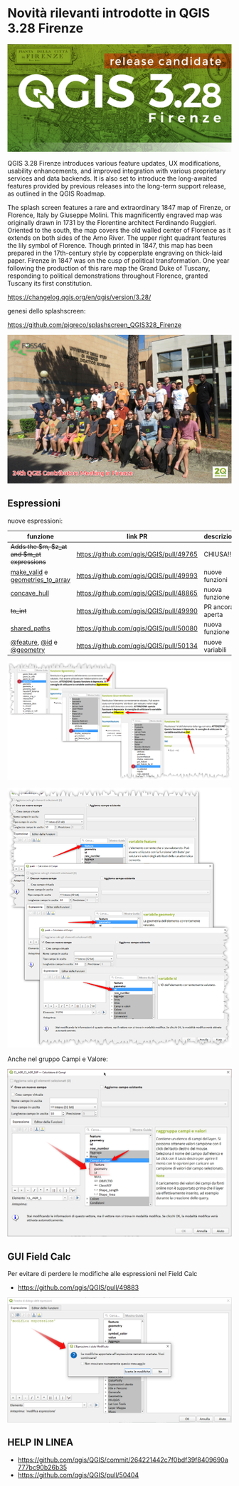 # Novità rilevanti introdotte in QGIS 3.28 Firenze

[![](../img/splashscreen/splash_3_28rc.png)](../img/splashscreen/splash_3_28rc.png)

QGIS 3.28 Firenze introduces various feature updates, UX modifications, usability enhancements, and improved integration with various proprietary services and data backends. It is also set to introduce the long-awaited features provided by previous releases into the long-term support release, as outlined in the QGIS Roadmap.

The splash screen features a rare and extraordinary 1847 map of Firenze, or Florence, Italy by Giuseppe Molini. This magnificently engraved map was originally drawn in 1731 by the Florentine architect Ferdinando Ruggieri. Oriented to the south, the map covers the old walled center of Florence as it extends on both sides of the Arno River. The upper right quadrant features the lily symbol of Florence. Though printed in 1847, this map has been prepared in the 17th-century style by copperplate engraving on thick-laid paper. Firenze in 1847 was on the cusp of political transformation. One year following the production of this rare map the Grand Duke of Tuscany, responding to political demonstrations throughout Florence, granted Tuscany its first constitution.

<https://changelog.qgis.org/en/qgis/version/3.28/>

genesi dello splashscreen:

<https://github.com/pigreco/splashscreen_QGIS328_Firenze>

[![](../img/splashscreen/FOTO_GRUPPO.png)](../img/splashscreen/FOTO_GRUPPO.png)

## Espressioni

nuove espressioni:

funzione              | link PR                                   | descrizione
----------------------|-------------------------------------------|------------
~~Adds the $m, $z_at and $m_at expressions~~ | <https://github.com/qgis/QGIS/pull/49765> | CHIUSA!!!
[make_valid](../gr_funzioni/geometria/geometria_unico.md/#make_valid) e [geometries_to_array](../gr_funzioni/array/array_unico.md/#geometries_to_array) | <https://github.com/qgis/QGIS/pull/49993> | nuove funzioni
[concave_hull](../gr_funzioni/geometria/geometria_unico.md/#concave_hull) | <https://github.com/qgis/QGIS/pull/48865> | nuova funzione
~~to_int~~ | <https://github.com/qgis/QGIS/pull/49990> | PR ancora aperta
[shared_paths](../gr_funzioni/geometria/geometria_unico.md/#shared_paths) | <https://github.com/qgis/QGIS/pull/50080> | nuova funzione
[@feature](../gr_funzioni/record_e_attributi/record_e_attributi_unico.md/#currentfeature), [@id](../gr_funzioni/record_e_attributi/record_e_attributi_unico.md/#$id) e [@geometry](../gr_funzioni/geometria/geometria_unico.md/#geometry) | <https://github.com/qgis/QGIS/pull/50134> | nuove variabili

[![](../img/novita_328/img_02.png)](../img/novita_328/img_02.png)

[![](../img/novita_328/img_03.png)](../img/novita_328/img_03.png)

Anche nel gruppo Campi e Valore:

[![](../img/novita_328/img_04.png)](../img/novita_328/img_04.png)

## GUI Field Calc

Per evitare di perdere le modifiche alle espressioni nel Field Calc

- <https://github.com/qgis/QGIS/pull/49883>

![](../img/novita_328/img_01.png)

## HELP IN LINEA

- <https://github.com/qgis/QGIS/commit/264221442c7f0bdf39f8409690a777bc90b26b35>
- <https://github.com/qgis/QGIS/pull/50404>
